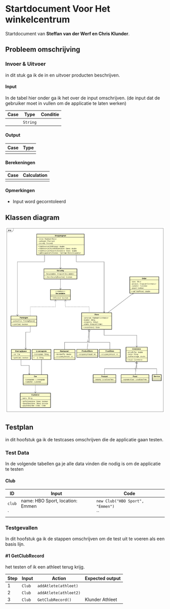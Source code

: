 # Startdocument Voor Het winkelcentrum

Startdocument van **Steffan van der Werf en Chris Klunder**.

## Probleem omschrijving

### Invoer & Uitvoer

in dit stuk ga ik de in en uitvoer producten beschrijven. 
#### Input

In de tabel hier onder ga ik het over de input omschrijven. (de input dat de gebruiker moet in vullen om de applicatie te laten werken)

|Case|Type|Conditie|
|----|----|----------|
||`String`||


#### Output

|Case|Type|
|----|---|
| ||

#### Berekeningen

| Case              | Calculation                        |
|-------------------| ---------------------------------- |
|            |  |


#### Opmerkingen

* Input word gecorntoleerd

## Klassen diagram

![Klassen diagram](klassenDiagram.png "Eerste versie van het klassen diagram")

## Testplan

in dit hoofstuk ga ik de testcases omschrijven die de applicatie gaan testen.

### Test Data

In de volgende tabellen ga je alle data vinden die nodig is om de applicatie te testen
#### Club

| ID           | Input                                    | Code                                |
|--------------|------------------------------------------|-------------------------------------|
| `club`       | name: HBO Sport, location: Emmen         | `new Club("HBO Sport", "Emmen")`    |
| `            |                                      | ``                 |

### Testgevallen

In dit hoofstuk ga ik de stappen omschrijven om de test uit te voeren als een basis lijn.

#### #1 GetClubRecord

het testen of ik een athleet terug krijg.

| Step | Input        | Action                 | Expected output |
| ---- | ------------ | ---------------------- | --------------- |
| 1    | `Club` | `addAtlete(athleet)` |                 |
| 2    | `Club` | `addAtlete(athleet2)` |                 |
| 3    | `Club` | `GetClubRecord()`          | Klunder Athleet            |